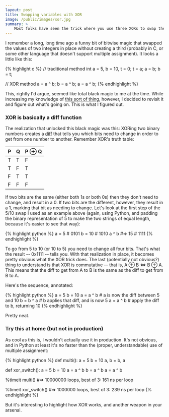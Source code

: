 ```yaml
---
layout: post
title: Swapping variables with XOR
image: /public/images/xor.jpg
summary: >
    Most folks have seen the trick where you use three XORs to swap the contents of two variables, and then properly dismissed it as black magic. It's not really all that complex, though, once you dig into it, so I started digging.
---
```


I remember a long, long time ago a funny bit of bitwise magic that swapped the values of two integers in place without creating a third (probably in C, or some other language that doesn't support multiple assignment). It looks a little like this:

{% highlight c %}
// traditional method
int a = 5, b = 10, t = 0;
t = a;
a = b;
b = t;

// XOR method
a = a ^ b;
b = a ^ b;
a = a ^ b;
{% endhighlight %}

This, rightly I'd argue, seemed like total black magic to me at the time. While increasing my knowledge of [this sort of thing](/2014/10/05/a-gentle-introduction-to-binary-logic/), however, I decided to revisit it and figure out what's going on. This is what I figured out.

### XOR is basically a diff function

The realization that unlocked this black magic was this: XORing two binary numbers creates a [diff](http://en.wikipedia.org/wiki/Diff_utility) that tells you which bits need to change in order to get from one number to another. Remember XOR's truth table:

 <table>
    <thead>
        <tr>
            <th>P</th><th>Q</th><th>P &oplus; Q</th>
        </tr>
    </thead>
    <tbody>
        <tr>
            <td>T</td><td>T</td><td>F</td>
        </tr>
        <tr>
            <td>T</td><td>F</td><td>T</td>
        </tr>
        <tr>
            <td>F</td><td>T</td><td>T</td>
        </tr>
        <tr>
            <td>F</td><td>F</td><td>F</td>
        </tr>
    </tbody>
</table>

If two bits are the same (either both 1s or both 0s) then they don't need to change, and result in a 0. If two bits are the different, however, they result in a 1, marking that bit as needing to change. Let's look at the first step of the 5/10 swap I used as an example above (again, using Python, and padding the binary representation of 5 to make the two strings of equal length, because it's easier to see that way):

{% highlight python %}
a = 5   # 0101
b = 10  # 1010
a ^ b
#=> 15  # 1111
{% endhighlight %}

To go from 5 to 10 (or 10 to 5) you need to change all four bits. That's what the result -- 0x1111 -- tells you. With that realization in place, it becomes pretty obvious what the XOR trick does. The last (potentially not obvious?) thing to understand is that XOR is commutative -- that is, A &oplus; B &hArr; B &oplus; A. This means that the diff to get from A to B is the same as the diff to get from B to A.

Here's the sequence, annotated:

{% highlight python %}
a = 5
b = 10
a = a ^ b  # a is now the diff between 5 and 10
b = b ^ a  # b applies that diff, and is now 5
a = a ^ b  # apply the diff to b, returning 10
{% endhighlight %}

Pretty neat.

### Try this at home (but not in production)

As cool as this is, I wouldn't actually use it in production. It's not obvious, and in Python at least it's no faster than the (proper, understandable) use of multiple assignment:

{% highlight python %}
def multi():
    a = 5
    b = 10
    a, b = b, a

def xor_switch():
    a = 5
    b = 10
    a = a ^ b
    b = a ^ b
    a = a ^ b

%timeit multi()
#=> 10000000 loops, best of 3: 161 ns per loop

%timeit xor_switch()
#=> 1000000 loops, best of 3: 239 ns per loop
{% endhighlight %}

But it's interesting to highlight how XOR works, and another weapon in your arsenal.
